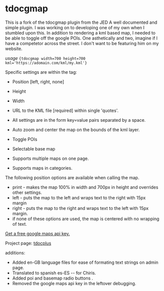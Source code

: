 # tdocgmap
This is a fork of the tdocgmap plugin from the JED
A well documented and simple plugin. I was working on to developing one of my own when I stumbled upon this. 
In addition to rendering a kml based map, I needed to be able to toggle off the google POIs. One asthetically and two, imagine if I have a competetor across the street. I don't want to be featuring him on my website. 

_usage_ `{tdocgmap width=700 height=700 kml='https://adomain.com/kml/my.kml'}`

Specific settings are within the tag:
- Position [left, right, none]
- Height
- Width
- URL to the KML file [required] within single 'quotes'.
- All settings are in the form key=value pairs separated by a space.

- Auto zoom and center the map on the bounds of the kml layer.
- Toggle POIs
- Selectable base map
- Supports multiple maps on one page.
- Supports maps in categories.

The following position options are available when calling the map.
- print - makes the map 100% in width and 700px in height and overrides other settings.
- left - puts the map to the left and wraps text to the right with 15px margin
- right - puts the map to the right and wraps text to the left with 15px margin.
- if none of these options are used, the map is centered with no wrapping of text.

[Get a free google maps api key.](https://developers.google.com/maps/documentation/maps-static/get-api-key)

Project page: [tdocplus](http://tdocplus.co.uk/0a_Empty400/kml-map)


additions:
- Added en-GB language files for ease of formating text strings on admin page. 
- Translated to spanish es-ES -- for Chiris. 
- Added poi and basemap radio buttons . 
- Removed the google maps api key in the leftover debugging. 

